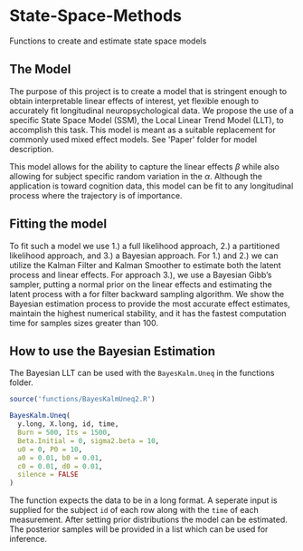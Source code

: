 # State-Space-Methods

Functions to create and estimate state space models

## The Model

The purpose of this project is to create a model that is stringent
enough to obtain interpretable linear effects of interest, yet flexible
enough to accurately fit longitudinal neuropsychological data. We
propose the use of a specific State Space Model (SSM), the Local Linear
Trend Model (LLT), to accomplish this task. This model is meant as a
suitable replacement for commonly used mixed effect models. See 'Paper' folder for model description.

This model allows for the ability to capture the linear effects *β*
while also allowing for subject specific random variation in the *α*.
Although the application is toward cognition data, this model can be fit
to any longitudinal process where the trajectory is of importance.

## Fitting the model

To fit such a model we use 1.) a full likelihood approach, 2.) a
partitioned likelihood approach, and 3.) a Bayesian approach. For 1.)
and 2.) we can utilize the Kalman Filter and Kalman Smoother to estimate
both the latent process and linear effects. For approach 3.), we use a
Bayesian Gibb’s sampler, putting a normal prior on the linear effects
and estimating the latent process with a for filter backward sampling
algorithm. We show the Bayesian estimation process to provide the most
accurate effect estimates, maintain the highest numerical stability, and
it has the fastest computation time for samples sizes greater than 100.

## How to use the Bayesian Estimation

The Bayesian LLT can be used with the `BayesKalm.Uneq` in the functions
folder.

``` r
source('functions/BayesKalmUneq2.R')

BayesKalm.Uneq(
  y.long, X.long, id, time, 
  Burn = 500, Its = 1500, 
  Beta.Initial = 0, sigma2.beta = 10, 
  u0 = 0, P0 = 10, 
  a0 = 0.01, b0 = 0.01, 
  c0 = 0.01, d0 = 0.01, 
  silence = FALSE
)
```

The function expects the data to be in a long format. A seperate input
is supplied for the subject `id` of each row along with the `time` of
each measurement. After setting prior distributions the model can be
estimated. The posterior samples will be provided in a list which can be
used for inference.

